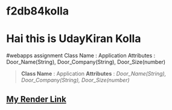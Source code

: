 # f2db84kolla
# Hai this is UdayKiran Kolla
#webapps assignment
Class Name : Application
Attributes : Door_Name(String), Door_Company(String), Door_Size(number)
> __Class Name__ : Application 
> __Attributes__ : *Door_Name(String), Door_Company(String), Door_Size(number)*
## [My Render Link](https://f2db84kolla.onrender.com)